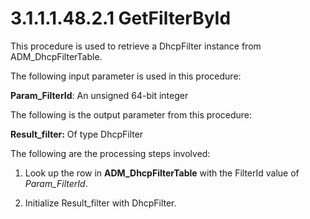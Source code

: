 <html dir="LTR" xmlns:mshelp="http://msdn.microsoft.com/mshelp" xmlns:ddue="http://ddue.schemas.microsoft.com/authoring/2003/5" xmlns:xlink="http://www.w3.org/1999/xlink" xmlns:tool="http://www.microsoft.com/tooltip">
 <body>
 <div id="header">
 <h1 class="heading">3.1.1.1.48.2.1 GetFilterById</h1>
 </div>
 <div id="mainSection">
 <div id="mainBody">
 <div id="allHistory" class="saveHistory"></div>
 <div id="sectionSection0" class="section" name="collapseableSection">
 

<p>This procedure is used to retrieve a DhcpFilter instance
from ADM_DhcpFilterTable.</p>

<p>The following input parameter is used in this procedure:</p>

<p><b>Param_FilterId</b>: An unsigned 64-bit integer </p>

<p>The following is the output parameter from this procedure:</p>

<p><b>Result_filter:</b> Of type DhcpFilter</p>

<p>The following are the processing steps involved:</p>

<ol><li><p><span> </span>Look up the row
in <b>ADM_DhcpFilterTable</b> with the FilterId value of <i>Param_FilterId</i>.</p>

</li><li><p><span> </span>Initialize
Result_filter with DhcpFilter.</p>

</li></ol>
 </div>
 </div>
 </div>
 </body>
</html>